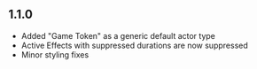 ## 1.1.0

- Added "Game Token" as a generic default actor type
- Active Effects with suppressed durations are now suppressed
- Minor styling fixes
